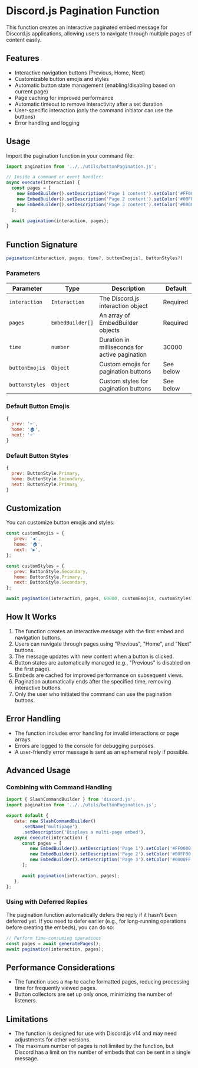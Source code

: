 # Discord.js Pagination Function

This function creates an interactive paginated embed message for Discord.js applications, allowing users to navigate through multiple pages of content easily.

## Features

-  Interactive navigation buttons (Previous, Home, Next)
-  Customizable button emojis and styles
-  Automatic button state management (enabling/disabling based on current page)
-  Page caching for improved performance
-  Automatic timeout to remove interactivity after a set duration
-  User-specific interaction (only the command initiator can use the buttons)
-  Error handling and logging

## Usage

Import the pagination function in your command file:

```javascript
import pagination from '../../utils/buttonPagination.js';

// Inside a command or event handler:
async execute(interaction) {
  const pages = [
    new EmbedBuilder().setDescription('Page 1 content').setColor('#FF0000'),
    new EmbedBuilder().setDescription('Page 2 content').setColor('#00FF00'),
    new EmbedBuilder().setDescription('Page 3 content').setColor('#0000FF'),
  ];

  await pagination(interaction, pages);
}
```

## Function Signature

```javascript
pagination(interaction, pages, time?, buttonEmojis?, buttonStyles?)
```

### Parameters

| Parameter      | Type             | Description                                    | Default   |
| -------------- | ---------------- | ---------------------------------------------- | --------- |
| `interaction`  | `Interaction`    | The Discord.js interaction object              | Required  |
| `pages`        | `EmbedBuilder[]` | An array of EmbedBuilder objects               | Required  |
| `time`         | `number`         | Duration in milliseconds for active pagination | 30000     |
| `buttonEmojis` | `Object`         | Custom emojis for pagination buttons           | See below |
| `buttonStyles` | `Object`         | Custom styles for pagination buttons           | See below |

### Default Button Emojis

```javascript
{
  prev: '⬅️',
  home: '🏠',
  next: '➡️'
}
```

### Default Button Styles

```javascript
{
  prev: ButtonStyle.Primary,
  home: ButtonStyle.Secondary,
  next: ButtonStyle.Primary
}
```

## Customization

You can customize button emojis and styles:

```javascript
const customEmojis = {
   prev: '◀️',
   home: '🏠',
   next: '▶️',
};

const customStyles = {
   prev: ButtonStyle.Secondary,
   home: ButtonStyle.Primary,
   next: ButtonStyle.Secondary,
};

await pagination(interaction, pages, 60000, customEmojis, customStyles);
```

## How It Works

1. The function creates an interactive message with the first embed and navigation buttons.
2. Users can navigate through pages using "Previous", "Home", and "Next" buttons.
3. The message updates with new content when a button is clicked.
4. Button states are automatically managed (e.g., "Previous" is disabled on the first page).
5. Embeds are cached for improved performance on subsequent views.
6. Pagination automatically ends after the specified time, removing interactive buttons.
7. Only the user who initiated the command can use the pagination buttons.

## Error Handling

-  The function includes error handling for invalid interactions or page arrays.
-  Errors are logged to the console for debugging purposes.
-  A user-friendly error message is sent as an ephemeral reply if possible.

## Advanced Usage

### Combining with Command Handling

```javascript
import { SlashCommandBuilder } from 'discord.js';
import pagination from '../../utils/buttonPagination.js';

export default {
   data: new SlashCommandBuilder()
      .setName('multipage')
      .setDescription('Displays a multi-page embed'),
   async execute(interaction) {
      const pages = [
         new EmbedBuilder().setDescription('Page 1').setColor('#FF0000'),
         new EmbedBuilder().setDescription('Page 2').setColor('#00FF00'),
         new EmbedBuilder().setDescription('Page 3').setColor('#0000FF'),
      ];

      await pagination(interaction, pages);
   },
};
```

### Using with Deferred Replies

The pagination function automatically defers the reply if it hasn't been deferred yet. If you need to defer earlier (e.g., for long-running operations before creating the embeds), you can do so:

```javascript
// Perform time-consuming operations
const pages = await generatePages();
await pagination(interaction, pages);
```

## Performance Considerations

-  The function uses a `Map` to cache formatted pages, reducing processing time for frequently viewed pages.
-  Button collectors are set up only once, minimizing the number of listeners.

## Limitations

-  The function is designed for use with Discord.js v14 and may need adjustments for other versions.
-  The maximum number of pages is not limited by the function, but Discord has a limit on the number of embeds that can be sent in a single message.
